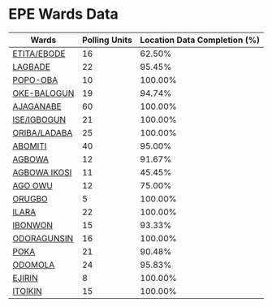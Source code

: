 
# EPE Wards Data

| Wards | Polling Units | Location Data Completion (%) |
| ---- | ----- | ------- |
| [ETITA/EBODE](./wards/5912-etita/ebode) | 16 | 62.50% |
| [LAGBADE](./wards/5913-lagbade) | 22 | 95.45% |
| [POPO-OBA](./wards/5914-popo-oba) | 10 | 100.00% |
| [OKE-BALOGUN](./wards/5915-oke-balogun) | 19 | 94.74% |
| [AJAGANABE](./wards/5916-ajaganabe) | 60 | 100.00% |
| [ISE/IGBOGUN](./wards/5917-ise/igbogun) | 21 | 100.00% |
| [ORIBA/LADABA](./wards/5918-oriba/ladaba) | 25 | 100.00% |
| [ABOMITI](./wards/5919-abomiti) | 40 | 95.00% |
| [AGBOWA](./wards/5920-agbowa) | 12 | 91.67% |
| [AGBOWA IKOSI](./wards/5921-agbowa-ikosi) | 11 | 45.45% |
| [AGO OWU](./wards/5922-ago-owu) | 12 | 75.00% |
| [ORUGBO](./wards/5923-orugbo) | 5 | 100.00% |
| [ILARA](./wards/5924-ilara) | 22 | 100.00% |
| [IBONWON](./wards/5925-ibonwon) | 15 | 93.33% |
| [ODORAGUNSIN](./wards/5926-odoragunsin) | 16 | 100.00% |
| [POKA](./wards/5927-poka) | 21 | 90.48% |
| [ODOMOLA](./wards/5928-odomola) | 24 | 95.83% |
| [EJIRIN](./wards/5929-ejirin) | 8 | 100.00% |
| [ITOIKIN](./wards/5930-itoikin) | 15 | 100.00% |




